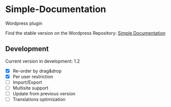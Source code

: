 Simple-Documentation
====================

Wordpress plugin

Find the stable version on the Wordpress Repository: [Simple Documentation](http://wordpress.org/plugins/client-documentation/)

## Development

Current version in development: 1.2

- [x] Re-order by drag&drop
- [x] Per user restriction
- [ ] Import/Export
- [ ] Multisite support
- [ ] Update from previous version
- [ ] Translations optimization